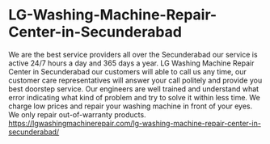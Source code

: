 # LG-Washing-Machine-Repair-Center-in-Secunderabad
We are the best service providers all over the Secunderabad our service is active 24/7 hours a day and 365 days a year. LG Washing Machine Repair Center in Secunderabad our customers will able to call us any time, our customer care representatives will answer your call politely and provide you best doorstep service. Our engineers are well trained and understand what error indicating what kind of problem and try to solve it within less time. We charge low prices and repair your washing machine in front of your eyes. We only repair out-of-warranty products. https://lgwashingmachinerepair.com/lg-washing-machine-repair-center-in-secunderabad/
